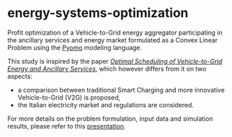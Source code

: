 # energy-systems-optimization
Profit optimization of a Vehicle-to-Grid energy aggregator participating in the ancillary services and energy market formulated as a Convex Linear Problem using the [Pyomo](http://www.pyomo.org/) modeling language.  

This study is inspired by the paper *[Optimal Scheduling of Vehicle-to-Grid Energy and Ancillary Services](https://ieeexplore.ieee.org/document/6021358)*, which however differs from it on two aspects:
* a comparison between traditional Smart Charging and more innovative Vehicle-to-Grid (V2G) is proposed,
* the Italian electricity market and regulations are considered.

For more details on the problem formulation, input data and simulation results, please refer to this [presentation](https://github.com/andreabertolini1995/energy-systems-optimization/blob/main/EnergySystemOptimization_Final_presentation.pdf). 
